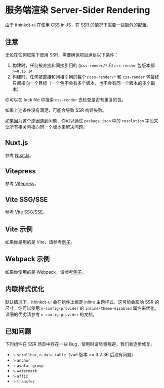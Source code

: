 # 服务端渲染 Server-Sider Rendering

由于 ithinkdt-ui 在使用 CSS in JS，在 SSR 的情况下需要一些额外的配置。

## 注意

无论在任何框架下使用 SSR，需要确保项目满足以下条件：

1. 构建时，任何被直接和间接引用的 `@css-render/*` 和 `css-render` 包版本都 `>=0.15.14`
2. 构建时，任何被直接和间接引用的每个 `@css-render/*` 和 `css-render` 包最终只都指向一个目标（一个包不会有多个版本，也不会有同一个版本的多个副本）

你可以在 lock file 中搜索 `css-render` 去检查是否有重复的包。

如果上述条件没有满足，可能会导致 SSR 构建失败。

如果因为这个原因遇到问题，你可以通过 `package.json` 中的 `resolution` 字段来让所有相关包指向同一个版本来解决问题。

## Nuxt.js

参考 [Nuxt.js](nuxtjs)。

## Vitepress

参考 [Vitepress](vitepress)。

## Vite SSG/SSE

参考 [Vite SSG/SSE](vite-ssge)。

## Vite 示例

如果你是用的是 Vite，请参考[例子](https://github.com/07akioni/ithinkdt-ui-vite-ssr)。

## Webpack 示例

如果你使用的是 Webpack，请参考[例子](https://github.com/tusen-ai/naive-ui/tree/main/playground/ssr)。

## 内联样式优化

默认情况下，ithinkdt-ui 会在组件上绑定 inline 主题样式，这可能会影响 SSR 的尺寸。你可以使用 `n-config-provider` 的 `inline-theme-disabled` 属性来优化，详细的优劣请参考 `n-config-provider` 的文档。

## 已知问题

下列组件在 SSR 场景中存在一些 Bug，使用时请尽量规避，我们会逐步修复。

- `n-scrollbar`, `n-data-table`（vue 版本 >= 3.2.36 后没有问题)
- `n-anchor`
- `n-avatar-group`
- `n-watermark`
- `n-affix`
- `n-transfer`
